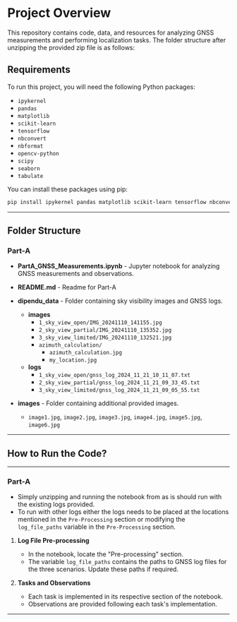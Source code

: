 # Project Overview

This repository contains code, data, and resources for analyzing GNSS measurements and performing localization tasks. The folder structure after unzipping the provided zip file is as follows:

## Requirements

To run this project, you will need the following Python packages:

- `ipykernel`
- `pandas`
- `matplotlib`
- `scikit-learn`
- `tensorflow`
- `nbconvert`
- `nbformat`
- `opencv-python`
- `scipy`
- `seaborn`
- `tabulate`

You can install these packages using pip:

```bash
pip install ipykernel pandas matplotlib scikit-learn tensorflow nbconvert nbformat opencv-python scipy seaborn tabulate
```

---

## Folder Structure

### Part-A

- **PartA_GNSS_Measurements.ipynb** - Jupyter notebook for analyzing GNSS measurements and observations.

- **README.md** - Readme for Part-A

- **dipendu_data** - Folder containing sky visibility images and GNSS logs.

  - **images**
    - `1_sky_view_open/IMG_20241110_141155.jpg`
    - `2_sky_view_partial/IMG_20241110_135352.jpg`
    - `3_sky_view_limited/IMG_20241110_132521.jpg`
    - `azimuth_calculation/`
      - `azimuth_calculation.jpg`
      - `my_location.jpg`
  - **logs**
    - `1_sky_view_open/gnss_log_2024_11_21_10_11_07.txt`
    - `2_sky_view_partial/gnss_log_2024_11_21_09_33_45.txt`
    - `3_sky_view_limited/gnss_log_2024_11_21_09_05_55.txt`

- **images** - Folder containing additional provided images.
  - `image1.jpg`, `image2.jpg`, `image3.jpg`, `image4.jpg`, `image5.jpg`, `image6.jpg`

---

## How to Run the Code?

---

### Part-A

- Simply unzipping and running the notebook from as is should run with the existing logs provided.
- To run with other logs either the logs needs to be placed at the locations mentioned in the `Pre-Processing` section or modifying the `log_file_paths` variable in the `Pre-Processing` section.

1. **Log File Pre-processing**

   - In the notebook, locate the "Pre-processing" section.
   - The variable `log_file_paths` contains the paths to GNSS log files for the three scenarios. Update these paths if required.

2. **Tasks and Observations**
   - Each task is implemented in its respective section of the notebook.
   - Observations are provided following each task's implementation.

---
